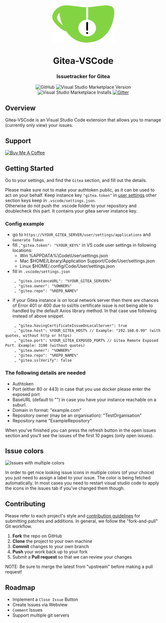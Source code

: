 <div id="vscodium-logo" align="center">
    <br />
    <img src="https://github.com/IJustDev/Gitea-VSCode/raw/master/resources/icon-highres.png" alt="VSCodium Logo" width="200"/>
    <h1>Gitea-VSCode</h1>
    <h3>Issuetracker for Gitea</h3>
</div>

<div id="badges" align="center">

![GitHub](https://img.shields.io/github/license/ijustdev/gitea-vscode)
![Visual Studio Marketplace Version](https://img.shields.io/visual-studio-marketplace/v/ijustdev.gitea-vscode)
![Visual Studio Marketplace Installs](https://img.shields.io/visual-studio-marketplace/i/ijustdev.gitea-vscode)
[![Gitter](https://badges.gitter.im/Gitea-VSCode/community.svg)](https://gitter.im/Gitea-VSCode/community?utm_source=badge&utm_medium=badge&utm_campaign=pr-badge)

</div>

## Overview
Gitea-VSCode is an Visual Studio Code extension that allows you to manage (currently only view) your issues.

## Support
<a href="https://www.buymeacoffee.com/IJustDev" target="_blank"><img src="https://bmc-cdn.nyc3.digitaloceanspaces.com/BMC-button-images/custom_images/orange_img.png" alt="Buy Me A Coffee" style="height: auto !important;width: auto !important;" ></a>

## Getting Started

Go to your settings, and find the `Gitea` section, and fill out the details.

Please make sure not to make your authtoken public, as it can be used to act on your behalf.
Keep instance key `"gitea.token"` in [user settings](https://vscode.readthedocs.io/en/latest/getstarted/settings/) other section keys keep in `.vscode/settings.json`.    
Otherwise do not push the .vscode folder to your repository and doublecheck this part. It contains your gitea server instance key.

### Config example

- go to `https://%YOUR_GITEA_SERVER/user/settings/applications` and `Generate Token`
- fill `,"gitea.token": "%YOUR_KEY%"` in VS code user settings in following locations:
   - Win %APPDATA%\Code\User\settings.json
   - Mac $HOME/Library/Application Support/Code/User/settings.json
   - Linux $HOME/.config/Code/User/settings.json
- fill in `.vscode/settings.json` 
```
    , "gitea.instanceURL": "%YOUR_GITEA_SERVER%"
    , "gitea.owner": "%OWNER%"
    , "gitea.repo": "%REPO_NAME%"
```
- If your Gitea instance is on local network server then there are chances of Error 401 or 400 due to ssl/tls certificate issue is not being able to handled by the default Axios library method. In that case use following instead of above snippet.
```
    , "gitea.havingCertificateIssueOnLocalServer": true
    , "gitea.host": %YOUR_GITEA_HOST% // Example: "192.168.0.99" (with quotes, without http or https)
    , "gitea.port": %YOUR_GITEA_EXPOSED_PORT% // Gitea Remote Exposed Port. Example: 3100 (without quotes)
    , "gitea.owner": "%OWNER%"
    , "gitea.repo": "%REPO_NAME%"
    , "gitea.sslVerify": false
```

### The following details are needed

- Authtoken
- Port (either 80 or 443) in case that you use docker please enter the exposed port
- BaseURL (default to "") in case you have your instance reachable on a suburl.
- Domain in format: "example.com"
- Repository owner (may be an organisation): "TestOrganisation"
- Repository name "ExampleRepository"

When you've finished you can press the refresh button in the open issues section and you'll see the issues of the first 10 pages (only open issues).

## Issue colors

![Issues with multiple colors](./media/gitea-issues.png)

In order to get nice looking issue icons in multiple colors (of your choice) you just need to assign a label to your issue. The color is being fetched automatically. In most cases you need to restart visual studio code to apply the icons in the issues tab if you've changed them though.

## Contributing
Please refer to each project's style and [contribution guidelines](CONTRIBUTING.md) for submitting patches and additions. In general, we follow the "fork-and-pull" Git workflow.

 1. **Fork** the repo on GitHub
 2. **Clone** the project to your own machine
 3. **Commit** changes to your own branch
 4. **Push** your work back up to your fork
 5. Submit a **Pull request** so that we can review your changes

NOTE: Be sure to merge the latest from "upstream" before making a pull request!

## Roadmap

- Implement a `Close Issue` Button
- Create Issues via Webview
- `Comment` Issues
- Support multiple git servers


[logo]: resources/icon.png
